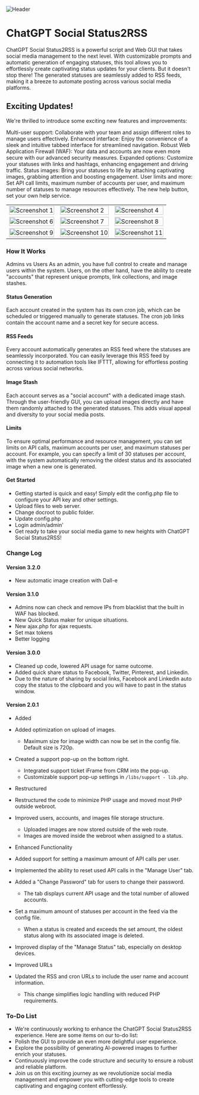 ![Header](/images/header.png)

# ChatGPT Social Status2RSS
ChatGPT Social Status2RSS is a powerful script and Web GUI that takes social media management to the next level. With customizable prompts and automatic generation of engaging statuses, this tool allows you to effortlessly create captivating status updates for your clients. But it doesn't stop there! The generated statuses are seamlessly added to RSS feeds, making it a breeze to automate posting across various social media platforms.

## Exciting Updates!
We're thrilled to introduce some exciting new features and improvements:

Multi-user support: Collaborate with your team and assign different roles to manage users effectively.
Enhanced interface: Enjoy the convenience of a sleek and intuitive tabbed interface for streamlined navigation.
Robust Web Application Firewall (WAF): Your data and accounts are now even more secure with our advanced security measures.
Expanded options: Customize your statuses with links and hashtags, enhancing engagement and driving traffic.
Status images: Bring your statuses to life by attaching captivating images, grabbing attention and boosting engagement.
User limits and more: Set API call limits, maximum number of accounts per user, and maximum number of statuses to manage resources effectively. The new help button, set your own help service.

<table>
  <tr>
    <td><img src="/images/ss-1.jpg" alt="Screenshot 1" width="100%"/></td>
    <td><img src="/images/ss-2.jpg" alt="Screenshot 2" width="100%"/></td>
    <td><img src="/images/ss-4.jpg" alt="Screenshot 4" width="100%"/></td>
  </tr>
  <tr>
    <td><img src="/images/ss-6.jpg" alt="Screenshot 6" width="100%"/></td>
    <td><img src="/images/ss-7.jpg" alt="Screenshot 7" width="100%"/></td>
    <td><img src="/images/ss-8.jpg" alt="Screenshot 8" width="100%"/></td>
  </tr>
  <tr>
    <td><img src="/images/ss-9.jpg" alt="Screenshot 9" width="100%"/></td>
    <td><img src="/images/ss-10.jpg" alt="Screenshot 10" width="100%"/></td>
    <td><img src="/images/ss-11.jpg" alt="Screenshot 11" width="100%"/></td>
  </tr>
</table>

### How It Works
Admins vs Users
As an admin, you have full control to create and manage users within the system. Users, on the other hand, have the ability to create "accounts" that represent unique prompts, link collections, and image stashes.

#### Status Generation
Each account created in the system has its own cron job, which can be scheduled or triggered manually to generate statuses. The cron job links contain the account name and a secret key for secure access.

#### RSS Feeds
Every account automatically generates an RSS feed where the statuses are seamlessly incorporated. You can easily leverage this RSS feed by connecting it to automation tools like IFTTT, allowing for effortless posting across various social networks.

#### Image Stash
Each account serves as a "social account" with a dedicated image stash. Through the user-friendly GUI, you can upload images directly and have them randomly attached to the generated statuses. This adds visual appeal and diversity to your social media posts.

#### Limits
To ensure optimal performance and resource management, you can set limits on API calls, maximum accounts per user, and maximum statuses per account. For example, you can specify a limit of 30 statuses per account, with the system automatically removing the oldest status and its associated image when a new one is generated.

#### Get Started
- Getting started is quick and easy! Simply edit the config.php file to configure your API key and other settings.
- Upload files to web server.
- Change docroot to public folder.
- Update config.php
- Login admin/admin'
- Get ready to take your social media game to new heights with ChatGPT Social Status2RSS!

### Change Log

#### Version 3.2.0
- New automatic image creation with Dall-e

#### Version 3.1.0
- Admins now can check and remove IPs from blacklist that the built in WAF has blocked.
- New Quick Status maker for unique situations.
- New ajax.php for ajax requests.
- Set max tokens
- Better logging


#### Version 3.0.0
- Cleaned up code, lowered API usage for same outcome.
- Added quick share status to Facebook, Twitter, Pinterest, and Linkedin.
 - Due to the nature of sharing by social links, Facebook and Linkedin auto copy the status to the clipboard and you will have to past in the status window.

#### Version 2.0.1
- Added
 - Added optimization on upload of images.
   - Maximum size for image width can now be set in the config file. Default size is 720p.
 - Created a support pop-up on the bottom right.
   - Integrated support ticket iFrame from CRM into the pop-up.
   - Customizable support pop-up settings in `/libs/support - lib.php`.

- Restructured
 - Restructured the code to minimize PHP usage and moved most PHP outside webroot.
 - Improved users, accounts, and images file storage structure.
   - Uploaded images are now stored outside of the web route.
   - Images are moved inside the webroot when assigned to a status.

- Enhanced Functionality
 - Added support for setting a maximum amount of API calls per user.
 - Implemented the ability to reset used API calls in the "Manage User" tab.
 - Added a "Change Password" tab for users to change their password.
   - The tab displays current API usage and the total number of allowed accounts.
 - Set a maximum amount of statuses per account in the feed via the config file.
   - When a status is created and exceeds the set amount, the oldest status along with its associated image is  deleted.
 - Improved display of the "Manage Status" tab, especially on desktop devices.

- Improved URLs
 - Updated the RSS and cron URLs to include the user name and account information.
   - This change simplifies logic handling with reduced PHP requirements.

### To-Do List
- We're continuously working to enhance the ChatGPT Social Status2RSS experience. Here are some items on our to-do list:
- Polish the GUI to provide an even more delightful user experience.
- Explore the possibility of generating AI-powered images to further enrich your statuses.
- Continuously improve the code structure and security to ensure a robust and reliable platform.
- Join us on this exciting journey as we revolutionize social media management and empower you with cutting-edge tools to create captivating and engaging content effortlessly.